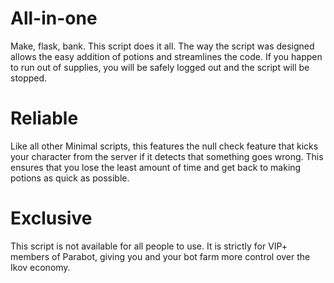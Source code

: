 # All-in-one
Make, flask, bank. This script does it all. The way the script was designed allows the easy addition of potions and streamlines the code. If you happen to run out of supplies, you will be safely logged out and the script will be stopped.
# Reliable
Like all other Minimal scripts, this features the null check feature that kicks your character from the server if it detects that something goes wrong. This ensures that you lose the least amount of time and get back to making potions as quick as possible.
# Exclusive
This script is not available for all people to use. It is strictly for VIP+ members of Parabot, giving you and your bot farm more control over the Ikov economy.